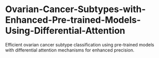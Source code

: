 # Ovarian-Cancer-Subtypes-with-Enhanced-Pre-trained-Models-Using-Differential-Attention
Efficient ovarian cancer subtype classification using pre-trained models with differential attention mechanisms for enhanced precision.
